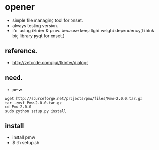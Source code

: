 # opener
- simple file managing tool for onset.
- always testing version.
- I'm using tkinter & pmw. because keep light weight dependency(I think big library pyqt for onset.)

## reference.
- http://zetcode.com/gui/tkinter/dialogs

## need.
- pmw
```
wget http://sourceforge.net/projects/pmw/files/Pmw-2.0.0.tar.gz
tar -zxvf Pmw-2.0.0.tar.gz
cd Pmw-2.0.0
sudo python setup.py install
```

## install
- install pmw
- $ sh setup.sh
